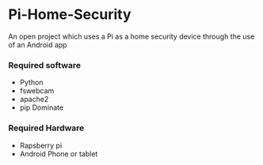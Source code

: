 # Pi-Home-Security
An open project which uses a Pi as a home security device through the use of an Android app

### Required software
- Python
- fswebcam
- apache2
- pip Dominate

### Required Hardware
- Rapsberry pi
- Android Phone or tablet
